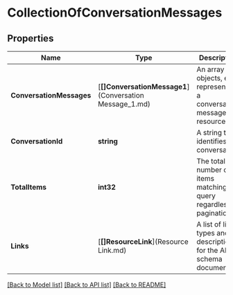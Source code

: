 # CollectionOfConversationMessages

## Properties
Name | Type | Description | Notes
------------ | ------------- | ------------- | -------------
**ConversationMessages** | [**[]ConversationMessage1**](Conversation Message_1.md) | An array of objects, each representing a conversation messages resources. | [optional] [default to null]
**ConversationId** | **string** | A string that identifies this conversation. | [optional] [default to null]
**TotalItems** | **int32** | The total number of items matching the query regardless of pagination. | [optional] [default to null]
**Links** | [**[]ResourceLink**](Resource Link.md) | A list of link types and descriptions for the API schema documents. | [optional] [default to null]

[[Back to Model list]](../README.md#documentation-for-models) [[Back to API list]](../README.md#documentation-for-api-endpoints) [[Back to README]](../README.md)

